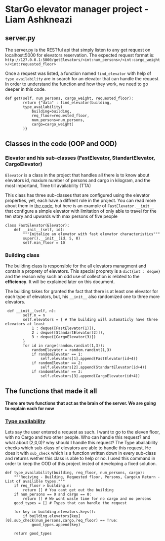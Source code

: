 # StarGo elevator manager project - Liam Ashkneazi
## server.py 
The server.py is the RESTful api that simply listen to any get request on localhost:5000 for elevators reservation. 
The expected request format is: `http://127.0.0.1:5000/getElevators/<int:num_persons>/<int:cargo_weight>/<int:requested_floor>`

Once a request was listed, a function named `find_elevator` with help of `type_availability` are in search for an elevator
that can handle the request. In order to understand the function and how they work, we need to go deeper in this code.
```
def get(self, num_persons, cargo_weight, requested_floor):
        return {"data" : find_elevator(building,
        type_availability(
            building=building,
            req_floor=requested_floor,
            num_persons=num_persons,
            cargo=cargo_weight)
        )}
```
## Classes in the code (OOP and OOD)
### Elevator and his sub-classes (FastElevator, StandartElevator, CargoElevator)
`Elevator` is a class in the project that handles all there is to know about elevators id, maxium number of persons and 
cargo in kilogram, and the most importand, Time till availability (TTA)

This class has three sub-classes that are configured using the elevator properties, yet, each have a diffrent role in
the project. You can read more about them in [the code](https://github.com/liam22222/elevator_manager/blob/main/classes/Elevator_classes.py), but here is an example
of `FastElevator.__init__` that configure a simple elevator with limitation of only able to travel for the ten story and upwards with max persons of five people
```
class FastElevator(Elevator):
    def __init__(self, id):
        """Initalize an elevator with fast elevator characteristics"""
        super().__init__(id, 5, 0)
        self.min_floor = 10
```

### Building class
The building class is responsible for the all elevators managment and contain a proprety of elevators. This special
proprety is a `dict{int : deque}` and the reason why such an odd use of collection is related to the **efficiency**.
It will be explained later on this document.

The building takes for granted the fact that there is at least one elevator for each type of elevators, but, his
``__init__`` also randomized one to three more elevators. 
```
 def __init__(self, n):
        self.n = n 
        self.elevators = { # The building will automaticly have three elevators at least
            1 : deque([FastElevator(1)]),
            2 : deque([StandartElevator(2)]),
            3 : deque([CargoElevator(3)]) 
        }
        for id in range(random.randint(1,3)):
            randomElevator = random.randint(1,3)
            if randomElevator == 1:
                self.elevators[1].append(FastElevator(id+4))
            if randomElevator == 2:
                self.elevators[2].append(StandartElevator(id+4))
            if randomElevator == 3:
                self.elevators[3].append(CargoElevator(id+4))
```
## The functions that made it all
**There are two functions that act as the brain of the server. We are going to explain each for now**
### [Type availability](https://github.com/liam22222/elevator_manager/blob/main/classes/side_functions.py#L8)
Lets say the user entered a request as such. I want to go to the eleven floor, with no Cargo and two other people. 
Who can handle this request? and what about (2,0,0)? why should I handle this request?
The Type abailability checks which sub-class of elevators are able to handle this request. He does it with `sub_check`
which is a function written down in every sub-class and returns wether this class is able to help or no. 
I used this command in order to keep the OOD of this project insted of developing a fixed solution.
```
def type_availability(building, req_floor, num_persons, cargo):
    """Reciving - Building, Requested floor, Persons, Cargo\n Return - List of availible types."""
    if req_floor > building.n:
        return [] # You cant get out the building
    if num_persons == 0 and cargo == 0:
        return [] # We wont waste time for no cargo and no persons
    good_types = [] # Types that can handle the request

    for key in building.elevators.keys():
        if building.elevators[key][0].sub_check(num_persons,cargo,req_floor) == True:
            good_types.append(key)

    return good_types

```
